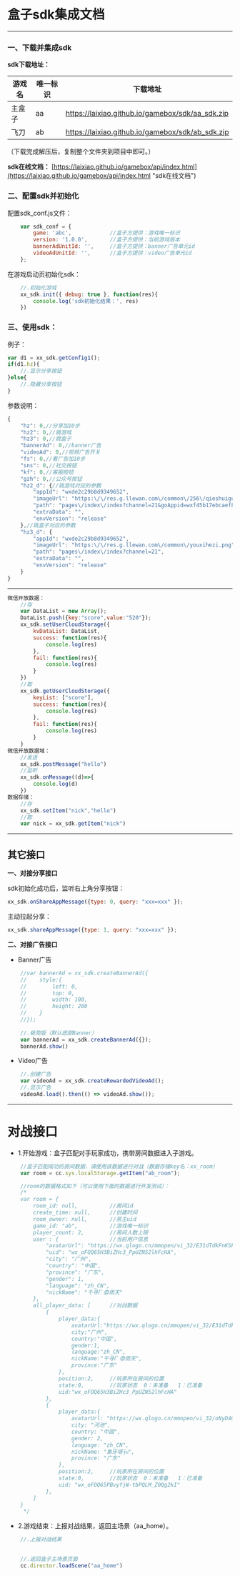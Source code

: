 # 盒子sdk集成文档
---------------
                
### **一、下载并集成sdk**

**sdk下载地址：**

| 游戏名  |  唯一标识 |  下载地址  |
| ------------ | ------------ |------------ |
|  主盒子 |  aa |   https://laixiao.github.io/gamebox/sdk/aa_sdk.zip |
|  飞刀   |  ab |  https://laixiao.github.io/gamebox/sdk/ab_sdk.zip   |


（下载完成解压后，复制整个文件夹到项目中即可。）

**sdk在线文档：**
[https://laixiao.github.io/gamebox/api/index.html](https://laixiao.github.io/gamebox/api/index.html "sdk在线文档")
    

### **二、配置sdk并初始化**

配置sdk_conf.js文件：
```javascript
    var sdk_conf = {
        game: 'abc',            //盒子方提供：游戏唯一标识
        version: '1.0.0',       //盒子方提供：当前游戏版本
        bannerAdUnitId: '',     //盒子方提供：banner广告单元id
        videoAdUnitId: '',      //盒子方提供：video广告单元id
    };
```
在游戏启动页初始化sdk：
```javascript
    //.初始化游戏
    xx_sdk.init({ debug: true }, function(res){
        console.log('sdk初始化结果：', res)
    })
```

### **三、使用sdk：**

例子：
```javascript
var d1 = xx_sdk.getConfig1();
if(d1.hz){
    //.显示分享按钮
}else{
    //.隐藏分享按钮
}
```
参数说明：
```javascript
{
    "hz": 0,//分享加10步
    "hz2": 0,//跳游戏
    "hz3": 0,//跳盒子
    "bannerAd": 0,//banner广告
    "videoAd": 0,//视频广告开关
    "fs": 0,//看广告加10步
    "sns": 0,//社交按钮
    "kf": 0,//客服按钮
    "gzh": 0,//公众号按钮
    "hz2_d": {//跳游戏对应的参数
        "appId": "wxde2c29b8d9349652",
        "imageUrl": "https:\/\/res.g.llewan.com\/common\/256\/qieshuiguoicon.png",
        "path": "pages\/index\/index?channel=21&goAppid=wxf45b17ebcaef8085&goPath=QUESTIONsidEQUAL49",
        "extraData": "",
        "envVersion": "release"
    },//跳盒子对应的参数
    "hz3_d": {
        "appId": "wxde2c29b8d9349652",
        "imageUrl": "https:\/\/res.g.llewan.com\/common\/youxihezi.png",
        "path": "pages\/index\/index?channel=21",
        "extraData": "",
        "envVersion": "release"
    }
}
```

---------

```javascript
微信开放数据：
    //存
    var DataList = new Array();
    DataList.push({key:"score",value:"520"});
    xx_sdk.setUserCloudStorage({
        kvDataList: DataList,
        success: function(res){
            console.log(res)
        },
        fail: function(res){
            console.log(res)
        }
    })
    //取
    xx_sdk.getUserCloudStorage({
        keyList: ["score"],
        success: function(res){
            console.log(res)
        },
        fail: function(res){
            console.log(res)
        }
    }
微信开放数据域：
    //发送
    xx_sdk.postMessage("hello")
    //监听
    xx_sdk.onMessage((d)=>{
        console.log(d)
    })
数据存储：
    //存
    xx_sdk.setItem("nick","hello")
    //取
    var nick = xx_sdk.getItem("nick")
```
    
-----

## 其它接口

**一、对接分享接口**
    
sdk初始化成功后，监听右上角分享按钮：
```javascript
xx_sdk.onShareAppMessage({type: 0, query: "xxx=xxx" });
```
主动拉起分享：
```javascript
xx_sdk.shareAppMessage({type: 1, query: "xxx=xxx" });
```
	
**二、对接广告接口**

* Banner广告
```javascript
    //var bannerAd = xx_sdk.createBannerAd({
    //    style:{
    //        left: 0,
    //        top: 0,
    //        width: 100,
    //        height: 200
    //    }
    //});
    
    //.极简版（默认底部Banner）
    var bannerAd = xx_sdk.createBannerAd({});
    bannerAd.show()
```

* Video广告
```javascript
    //.创建广告
    var videoAd = xx_sdk.createRewardedVideoAd();
    //.显示广告
    videoAd.load().then(() => videoAd.show());
```

--------

# 对战接口

- 1.开始游戏：盒子匹配对手玩家成功，携带房间数据进入子游戏。
```javascript
    //盒子匹配成功的房间数据，请使用该数据进行对战（数据存储key名：xx_room）
    var room = cc.sys.localStorage.getItem("ab_room");

    //room的数据格式如下（可以使用下面的数据进行开发测试）：
    /* 
    var room = {
        room_id: null,          //房间id
        create_time: null,      //创建时间
        room_owner: null,       //房主uid
        game_id: "ab",          //游戏唯一标识
        player_count: 2,        //房间人数上限
        user : {                //当前用户信息
            "avatarUrl": "https://wx.qlogo.cn/mmopen/vi_32/E31dTdkFnKSFOmmy98kLqJlmDQFjLoRt52KTxohsKFtib2otLWZFOCzyuPXia8A7YR32th1FibqncWra94aAJQicYw/132",
            "uid": "wx_oFOQ65H3BiZHc3_PpUZN52lhFcHA",
            "city": "广州",
            "country": "中国",
            "province": "广东",
            "gender": 1,
            "language": "zh_CN",
            "nickName": "千寻િ😨雨天"
        },    
        all_player_data: [      //对战数据
            {
                player_data:{
                    avatarUrl:"https://wx.qlogo.cn/mmopen/vi_32/E31dTdkFnKSFOmmy98kLqJlmDQFjLoRt52KTxohsKFtib2otLWZFOCzyuPXia8A7YR32th1FibqncWra94aAJQicYw/132",
                    city:"广州",
                    country:"中国",
                    gender:1,
                    language:"zh_CN",
                    nickName:"千寻િ😨雨天",
                    province:"广东"
                },
                position:2,     //玩家所在房间的位置
                state:0,        //玩家状态  0：未准备   1：已准备
                uid:"wx_oFOQ65H3BiZHc3_PpUZN52lhFcHA"
            },
            {
                player_data:{
                    avatarUrl: "https://wx.qlogo.cn/mmopen/vi_32/oNyD409Hg3gHqJtqtKFhhYDiad6pRFiaprwjEheyLra4CEicGPdnn7uBCJL0oxZjqAibW4wrTsbtfnHoY6NolPpz9A/132",
                    city: "河池",
                    country: "中国",
                    gender: 2,
                    language: "zh_CN",
                    nickName: "象牙塔จุ๊บ",
                    province: "广东"
                },
                position:2,     //玩家所在房间的位置
                state:0,        //玩家状态  0：未准备   1：已准备
                uid: "wx_oFOQ65PBvyfjW-tbPQLM_Z0Qg2kI"
            },
        ]
    }
     */
```

- 2.游戏结束：上报对战结果，返回主场景（aa_home）。
```javascript
    //.上报对战结果
    

    //.返回盒子主场景页面
    cc.director.loadScene("aa_home")
```